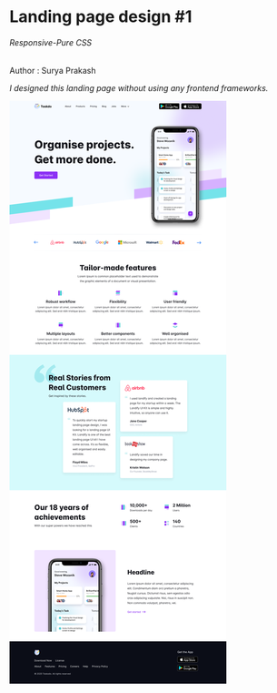 # Landing page design #1
###### Responsive-Pure CSS

Author : Surya Prakash

_I designed this landing page without using any frontend frameworks._

![UI](https://github.com/suryavmds/Landing-page-design--1---Pure-CSS/blob/master/assets/img/Homepage.png?raw=true)
